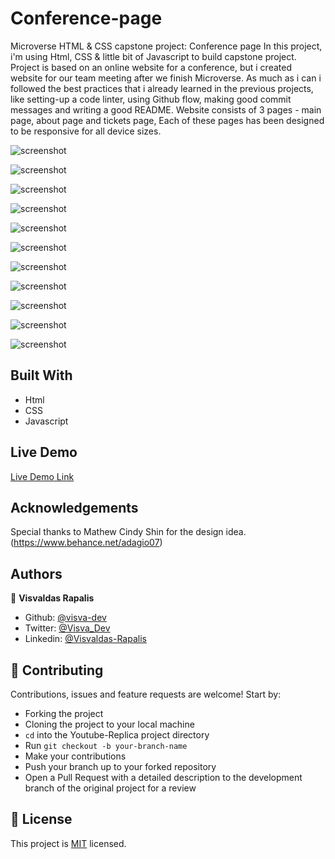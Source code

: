 # Conference-page
Microverse HTML &amp; CSS capstone project: Conference page
In this project, i'm using Html, CSS & little bit of Javascript to build capstone project.
Project is based on an online website for a conference, but i created website for our team meeting after we finish Microverse.
As much as i can i followed the best practices that i already learned in the previous projects, like setting-up a code linter, using Github flow, making good commit messages and writing a good README.
Website consists of 3 pages - main page, about page and tickets page, Each of these pages has been designed to be responsive for all device sizes.

![screenshot](./Images/1zq9xPl.png)

![screenshot](./Images/kgdNcI8.png)

![screenshot](./Images/2QOcw7g.png)

![screenshot](./Images/3uPXxi8.png)

![screenshot](./Images/9NksFSq.png)

![screenshot](./Images/b09KLFy.png)

![screenshot](./Images/ZYSZd8l.png)

![screenshot](./Images/crvCqlh.png)

![screenshot](./Images/YxQfDc7.png)

![screenshot](./Images/qKs3lMO.png)

![screenshot](./Images/XriuT3V.png)

## Built With

- Html
- CSS
- Javascript

## Live Demo

[Live Demo Link](https://rawcdn.githack.com/visva-dev/Conference-page/6dba3fbb8d63c5b104a7ac55af8fdcbb84615cd6/index.html)


## Acknowledgements

Special thanks to Mathew Cindy Shin for the design idea.
(https://www.behance.net/adagio07)


## Authors

👤 **Visvaldas Rapalis**

- Github: [@visva-dev](https://github.com/visva-dev)
- Twitter: [@Visva_Dev](https://twitter.com/Visva_Dev)
- Linkedin: [@Visvaldas-Rapalis](https://www.linkedin.com/in/visvaldas-rapalis/)

## 🤝 Contributing

Contributions, issues and feature requests are welcome! Start by:

- Forking the project
- Cloning the project to your local machine
- `cd` into the Youtube-Replica project directory
- Run `git checkout -b your-branch-name`
- Make your contributions
- Push your branch up to your forked repository
- Open a Pull Request with a detailed description to the development branch of the original project for a review

## 📝 License

This project is [MIT](https://opensource.org/licenses/MIT) licensed.
